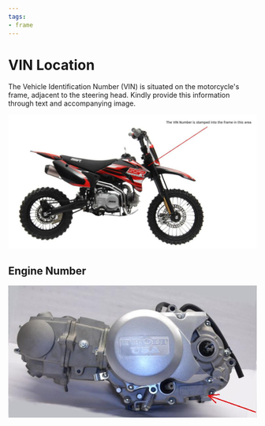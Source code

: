 ```yaml
---
tags:
- frame
---
```


# VIN Location

The Vehicle Identification Number (VIN) is situated on the motorcycle's frame, adjacent to the steering head. Kindly provide this information through text and accompanying image.

![VIN Number](../../static/img/VIN-NUMBER-LOCATION.jpg "VIN Number")

## Engine Number

![Engine Number](../../static/img/VIN-Engine-Number.jpg "Engine Number")
